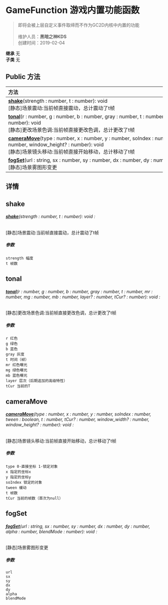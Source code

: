 # GameFunction 游戏内置功能函数
>即将会被上层自定义事件取缔而不作为GC2D内核中内置的功能<br><br>
>维护人员：**黑暗之神KDS**  
>创建时间：2019-02-04

**继承**  无<br>
**子类**  无<br>


## Public 方法
|<div style="width:1000px;text-align:left" >方法</div>   |
| ---  |
| **[shake](#shake)**(strength : number,  t : number): void<br>[静态]场景震动:当前帧直接震动，总计震动了t帧
| **[tonal](#tonal)**(r : number,  g : number,  b : number,  gray : number,  t : number,  mr : number,  mg : number,  mb : number,  layer? : number,  tCur? : number): void<br>[静态]更改场景色调:当前帧直接更改色调，总计更改了t帧
| **[cameraMove](#cameramove)**(type : number,  x : number,  y : number,  soIndex : number,  tween : boolean,  t : number,  tCur? : number,  window_width? : number,  window_height? : number): void<br>[静态]场景镜头移动:当前帧直接开始移动，总计移动了t帧
| **[fogSet](#fogset)**(url : string,  sx : number,  sy : number,  dx : number,  dy : number,  alpha : number,  blendMode : number): void<br>[静态]场景雾图形变更

## 详情



## shake
###### **[shake](#shake)**(strength : number,  t : number): void :
[静态]场景震动:当前帧直接震动，总计震动了t帧
##### 参数
	strength 幅度
	t 帧数



## tonal
###### **[tonal](#tonal)**(r : number,  g : number,  b : number,  gray : number,  t : number,  mr : number,  mg : number,  mb : number,  layer? : number,  tCur? : number): void :
[静态]更改场景色调:当前帧直接更改色调，总计更改了t帧
##### 参数
	r 红色
	g 绿色
	b 蓝色
	gray 灰度
	t 时间（帧）
	mr 红色曝光
	mg 绿色曝光
	mb 蓝色曝光
	layer 层次（后期追加的高级特性）
	tCur 当前的T



## cameraMove
###### **[cameraMove](#cameramove)**(type : number,  x : number,  y : number,  soIndex : number,  tween : boolean,  t : number,  tCur? : number,  window_width? : number,  window_height? : number): void :
[静态]场景镜头移动:当前帧直接开始移动，总计移动了t帧
##### 参数
	type 0-直接坐标 1-锁定对象
	x 指定的坐标x
	y 指定的坐标y
	soIndex 锁定的对象
	tween 缓动
	t 帧数
	tCur 当前的帧数（首次为null）



## fogSet
###### **[fogSet](#fogset)**(url : string,  sx : number,  sy : number,  dx : number,  dy : number,  alpha : number,  blendMode : number): void :
[静态]场景雾图形变更
##### 参数
	url
	sx
	sy
	dx
	dy
	alpha
	blendMode





